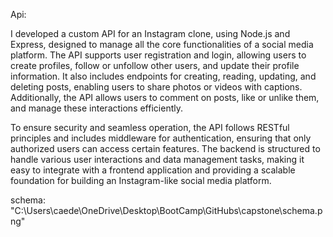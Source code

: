 Api:

I developed a custom API for an Instagram clone, using Node.js and Express, designed to manage all the core functionalities of a social media platform. The API supports user registration and login, allowing users to create profiles, follow or unfollow other users, and update their profile information. It also includes endpoints for creating, reading, updating, and deleting posts, enabling users to share photos or videos with captions. Additionally, the API allows users to comment on posts, like or unlike them, and manage these interactions efficiently.

To ensure security and seamless operation, the API follows RESTful principles and includes middleware for authentication, ensuring that only authorized users can access certain features. The backend is structured to handle various user interactions and data management tasks, making it easy to integrate with a frontend application and providing a scalable foundation for building an Instagram-like social media platform.

schema:
"C:\Users\caede\OneDrive\Desktop\BootCamp\GitHubs\capstone\schema.png"